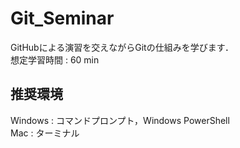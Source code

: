 # Git_Seminar
GitHubによる演習を交えながらGitの仕組みを学びます．  
想定学習時間 : 60 min

## 推奨環境
Windows : コマンドプロンプト，Windows PowerShell  
Mac : ターミナル
